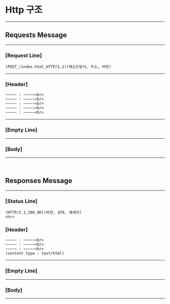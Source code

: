 # Http 구조

<hr>

## Requests Message

<hr>

### [Request Line] <br>

```
(POST_/index.html_HTTP/1.1)(메소드방식, 주소, 버전)
```
<hr>

### [Header]<br>

```
~~~~~ : ~~~~~<br>
~~~~~ : ~~~~~<br>
~~~~~ : ~~~~~<br>
~~~~~ : ~~~~~<br>
~~~~~ : ~~~~~<br>
```

<hr>

### [Empty Line]

<hr>

### [Body]

<hr>
<br>

## Responses Message

<hr>

### [Status Line]<br>

```
(HTTP/1.1_200_OK)(버전, 상태, 메세지)
<hr>
```

### [Header]<br>

```
~~~~~ : ~~~~~<br>
~~~~~ : ~~~~~<br>
~~~~~ : ~~~~~<br>
(content type : text/html)
```

<hr>

### [Empty Line]

<hr>

### [Body]

<hr>
